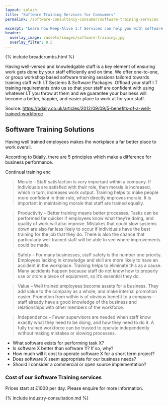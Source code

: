 ```yaml
---
layout: splash
title: "Software Training Services for Consumers"
permalink: /software-consultancy-consumer/software-training-services

excerpt: "Learn how Keep-Alive I.T Services can help you with software training."
header:
  overlay_image: /assets/images/software-training.jpg
  overlay_filter: 0.5 
---
```


{% include breadcrumbs.html %}

Having well-versed and knowledgable staff is a key element of ensuring work gets done by your staff efficiently and on time. We offer one-to-one, or group workshop based software training sessions tailored towards training staff with I.T Systems & Software Packages. Offload your staff I.T training requirements onto us so that your staff are confident with using whatever I.T you throw at them and we guarantee your business will become a better, happier, and easier place to work at for your staff.

Source:
https://bdaily.co.uk/articles/2012/09/09/5-benefits-of-a-well-trained-workforce

## Software Training Solutions
Having well trained employees makes the workplace a far better place to work overall. 

According to Bdaily, there are 5 principles which make a difference for business performance.

Continual training enc

> Morale – Staff satisfaction is very important within a company. If individuals are satisfied with their role, then morale is increased, which in turn, increases work output. Training helps to make people more confident in their role, which directly improves morale. It is important in maintaining morale that staff are trained equally.

> Productivity – Better training means better processes. Tasks can be performed far quicker if employees know what they’re doing, and quality of work will also improve. Mistakes that could slow systems down are also far less likely to occur if individuals have the best training for the job that they do. There is also the chance that particularly well trained staff will be able to see where improvements could be made.

> Safety – For many businesses, staff safety is the number one priority. Employees lacking in knowledge and skill are more likely to have an accident in the workplace. Training helps to eliminate this as a cause. Many accidents happen because staff do not know how to properly use or store a piece of equipment, so it’s essential they do.

> Value – Well trained employees become assets for a business. They add value to the company as a whole, and make internal promotion easier. Promotion from within is of obvious benefit to a company – staff already have a good knowledge of the business and relationships with other members of the workforce.

> Independence – Fewer supervisors are needed when staff know exactly what they need to be doing, and how they need to do it. A fully trained workforce can be trusted to operate independently without making mistakes or slowing processes.


<ul>
    <li>What software exists for performing task X?</li>
    <li>Is software X better than software Y? If so, why?</li>
    <li>How much will it cost to operate software X for a short term project?</li>
    <li>Does software X seem appropriate for our business needs?</li>
    <li>Should I consider a commercial or open source implementation?</li>
</ul>

### Cost of our Software Training services
Prices start at £1000 per day. Please enquire for more information.

{% include industry-consultation.md %}